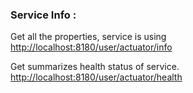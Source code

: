 ### Service Info :
Get all the properties, service is using
[http://localhost:8180/user/actuator/info](http://localhost:8180/user/actuator/info)

Get summarizes health status of service.
[http://localhost:8180/user/actuator/health](http://localhost:8180/user/actuator/health)
